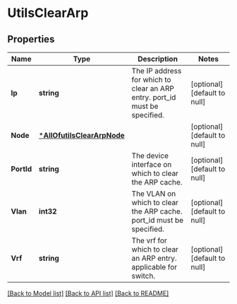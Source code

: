 # UtilsClearArp

## Properties
Name | Type | Description | Notes
------------ | ------------- | ------------- | -------------
**Ip** | **string** | The IP address for which to clear an ARP entry. port_id must be specified. | [optional] [default to null]
**Node** | [***AllOfutilsClearArpNode**](AllOfutilsClearArpNode.md) |  | [optional] [default to null]
**PortId** | **string** | The device interface on which to clear the ARP cache. | [optional] [default to null]
**Vlan** | **int32** | The VLAN on which to clear the ARP cache. port_id must be specified. | [optional] [default to null]
**Vrf** | **string** | The vrf for which to clear an ARP entry. applicable for switch. | [optional] [default to null]

[[Back to Model list]](../README.md#documentation-for-models) [[Back to API list]](../README.md#documentation-for-api-endpoints) [[Back to README]](../README.md)

